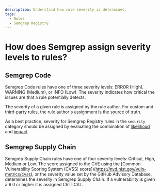 ```yaml
---
description: Understand how rule severity is determined.
tags:
  - Rules
  - Semgrep Registry
---
```


# How does Semgrep assign severity levels to rules?

## Semgrep Code

Semgrep Code rules have one of three severity levels: ERROR (High), WARNING (Medium), or INFO (Low). The severity indicates how critical the issues are that a rule potentially detects.

The severity of a given rule is assigned by the rule author. For custom and third-party rules, the rule author's assignment is the source of truth.

As a best practice, severity for Semgrep Registry rules in the `security` category should be assigned by evaluating the combination of [likelihood](/docs/contributing/contributing-to-semgrep-rules-repository/#likelihood) and [impact](/docs/contributing/contributing-to-semgrep-rules-repository/#impact). 

## Semgrep Supply Chain 

Semgrep Supply Chain rules have one of four severity levels: Critical, High, Medium or Low. The score assigned to the CVE using the [Common Vulnerability Scoring System (CVSS) score])(https://nvd.nist.gov/vuln-metrics/cvss), or the severity value set by the GitHub Advisory Database, determines the severity in Semgrep Supply Chain. If a vulnerability is given a 9.0 or higher it is assigned CRITICAL.